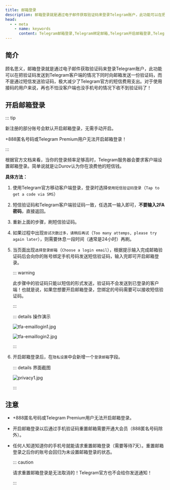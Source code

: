 ```yaml
---
title: 邮箱登录
description: 邮箱登录就是通过电子邮件获取验证码来登录Telegram账户，此功能可以在把验证码发送到Telegram客户端的情况下同时向邮箱发送一份验证码。本文介绍了如何开启Telegram邮箱登录，以及有关注意事项。
head:
  - - meta
    - name: keywords
      content: Telegram邮箱登录,Telegram绑定邮箱,Telegram开启邮箱登录,Telegram设置登录邮箱,TG邮箱登录,TG绑定邮箱,TG开启邮箱登录,TG设置登录邮箱,电报邮箱登录,电报绑定邮箱,电报开源邮箱登录,电报设置登录邮箱
---
```


## 简介

顾名思义，邮箱登录就是通过电子邮件获取验证码来登录Telegram账户，此功能可以在把验证码发送到Telegram客户端的情况下同时向邮箱发送一份验证码，而不是通过短信发送验证码，极大减少了Telegram官方的短信费用支出。对于使用接码的用户来说，再也不怕没客户端也没手机号的情况下收不到验证码了！

## 开启邮箱登录

::: tip

新注册的部分账号会默认开启邮箱登录，无需手动开启。

+888匿名号码或Telegram Premium用户无法开启邮箱登录！

:::

根据官方文档来看，当你的登录频率足够高时，Telegram服务器会要求客户端设置邮箱登录。简单说就是让Durov认为你在浪费他的短信钱。

**具体方法：**

1. 使用Telegram官方移动客户端登录，登录时选择`使用短信验证码登录`（`Tap to get a code via SMS`）

2. 短信验证码和Telegram客户端验证码一致，任选其一输入即可，**不要输入2FA密码**，直接返回。

3. 重新上面的步骤，刷短信验证码。

4. 如果过程中出现`尝试次数过多，请稍后再试`（`Too many attemps, please try again later`），则需要休息一段时间（通常是24小时）再刷。

5. 当页面出现`选择登录邮箱`（`Choose a login email`），根据提示输入完成邮箱验证码后会向你的账号绑定手机号码发送短信验证码，输入完即可开启邮箱登录。

   ::: warning

   此步骤中的验证码只能以短信的形式发送，验证码不会发送到已登录的客户端！也就是说，如果您想要开启邮箱登录，您绑定的号码需要可以接收短信验证码。

   :::

   ::: details 操作演示

   ![tfa-emaillogin1.jpg](https://cdn.jsdelivr.net/gh/tgwiki/images/tfa/emaillogin1.jpg)

   ![tfa-emaillogin2.jpg](https://cdn.jsdelivr.net/gh/tgwiki/images/tfa/emaillogin2.jpg)

   :::

6. 开启邮箱登录后，在`隐私设置`中会新增一个`登录邮箱`字段。

   ::: details 界面截图

   ![privacy1.jpg](https://cdn.jsdelivr.net/gh/tgwiki/images/tfa/privacy1.jpg)

   :::

## 注意

- +888匿名号码或Telegram Premium用户无法开启邮箱登录。
- 开启邮箱登录以后通过手机验证码重置邮箱需要开通大会员（888匿名号码除外）。

- 任何人知道知道你的手机号就能请求重置邮箱登录（需要等待7天）。重置邮箱登录之后你的账号会回归为未设置邮箱登录的状态。

  ::: caution

  请求重置邮箱登录是无法取消的！Telegram官方也不会给你发送通知！

  :::